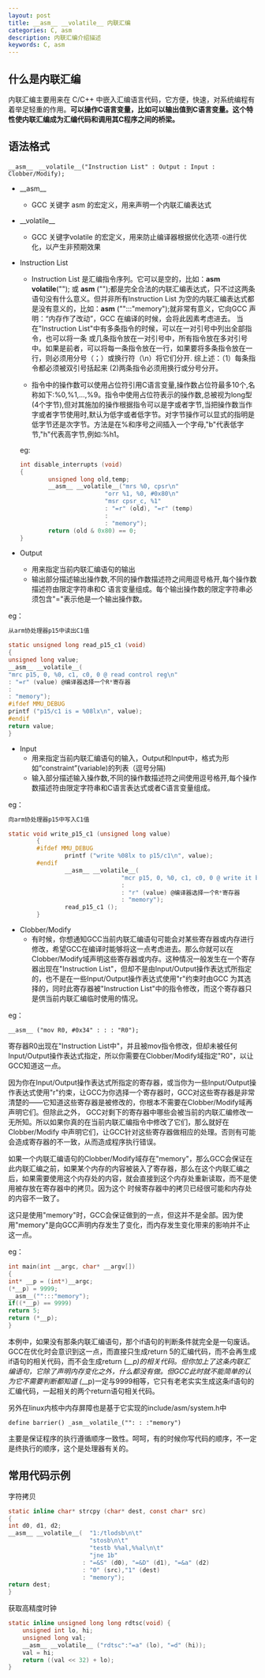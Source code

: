 ```yaml
---
layout: post
title: __asm__ __volatile__ 内联汇编
categories: C, asm
description: 内联汇编介绍描述
keywords: C, asm
---
```


## 什么是内联汇编
内联汇编主要用来在 C/C++ 中嵌入汇编语言代码，它方便，快速，对系统编程有着举足轻重的作用。**可以操作C语言变量，比如可以输出值到C语言变量。这个特性使内联汇编成为汇编代码和调用其C程序之间的桥梁。**

## 语法格式
`__asm__　__volatile__("Instruction List" : Output : Input : Clobber/Modify);`

* \_\_asm_\_
  
  * GCC 关键字 asm 的宏定义，用来声明一个内联汇编表达式
* \_\_volatile_\_
  
  * GCC 关键字volatile 的宏定义，用来防止编译器根据优化选项`-O`进行优化，以产生非预期效果
* Instruction List
  
  * Instruction List 是汇编指令序列。它可以是空的，比如：__asm__ __volatile__(""); 或 __asm__ ("");都是完全合法的内联汇编表达式，只不过这两条语句没有什么意义。但并非所有Instruction List 为空的内联汇编表达式都是没有意义的，比如：__asm__ ("":::"memory");就非常有意义，它向GCC 声明：“内存作了改动”，GCC 在编译的时候，会将此因素考虑进去。 当在"Instruction List"中有多条指令的时候，可以在一对引号中列出全部指令，也可以将一条 或几条指令放在一对引号中，所有指令放在多对引号中。如果是前者，可以将每一条指令放在一行，如果要将多条指令放在一行，则必须用分号（；）或换行符（\n）将它们分开. 综上述：（1）每条指令都必须被双引号括起来 (2)两条指令必须用换行或分号分开。

  * 指令中的操作数可以使用占位符引用C语言变量,操作数占位符最多10个,名称如下:%0,%1,…,%9。指令中使用占位符表示的操作数,总被视为long型(4个字节),但对其施加的操作根据指令可以是字或者字节,当把操作数当作字或者字节使用时,默认为低字或者低字节。对字节操作可以显式的指明是低字节还是次字节。方法是在%和序号之间插入一个字母,"b"代表低字节,"h"代表高字节,例如:%h1。
  
  eg:
  
  ```c
  int disable_interrupts (void) 
  { 
          unsigned long old,temp; 
          __asm__ __volatile__("mrs %0, cpsr\n" 
                          "orr %1, %0, #0x80\n" 
                          "msr cpsr_c, %1" 
                          : "=r" (old), "=r" (temp) 
                          : 
                          : "memory"); 
          return (old & 0x80) == 0; 
  }
  ```
* Output
  
  * 用来指定当前内联汇编语句的输出
  * 输出部分描述输出操作数,不同的操作数描述符之间用逗号格开,每个操作数描述符由限定字符串和C 语言变量组成。每个输出操作数的限定字符串必须包含"="表示他是一个输出操作数。

eg：

```c
从arm协处理器p15中读出C1值

static unsigned long read_p15_c1 (void)
{
unsigned long value;
__asm__ __volatile__(
"mrc p15, 0, %0, c1, c0, 0 @ read control reg\n"
: "=r" (value) @编译器选择一个R*寄存器
:
: "memory");
#ifdef MMU_DEBUG
printf ("p15/c1 is = %08lx\n", value);
#endif
return value;
}
```

* Input
  * 用来指定当前内联汇编语句的输入，Output和Input中，格式为形如“constraint”(variable)的列表（逗号分隔)
  * 输入部分描述输入操作数,不同的操作数描述符之间使用逗号格开,每个操作数描述符由限定字符串和C语言表达式或者C语言变量组成。

eg：
```c
向arm协处理器p15中写入C1值

static void write_p15_c1 (unsigned long value) 
        { 
        #ifdef MMU_DEBUG 
                printf ("write %08lx to p15/c1\n", value); 
        #endif 
                __asm__ __volatile__( 
                                "mcr p15, 0, %0, c1, c0, 0 @ write it back\n" 
                                : 
                                : "r" (value) @编译器选择一个R*寄存器 
                                : "memory"); 
                read_p15_c1 (); 
        } 
```
* Clobber/Modify
  * 有时候，你想通知GCC当前内联汇编语句可能会对某些寄存器或内存进行修改，希望GCC在编译时能够将这一点考虑进去。那么你就可以在Clobber/Modify域声明这些寄存器或内存。这种情况一般发生在一个寄存器出现在"Instruction List"，但却不是由Input/Output操作表达式所指定的，也不是在一些Input/Output操作表达式使用"r"约束时由GCC 为其选择的，同时此寄存器被"Instruction List"中的指令修改，而这个寄存器只是供当前内联汇编临时使用的情况。

eg：

`__asm__ ("mov R0, #0x34" : : : "R0");`

寄存器R0出现在"Instruction List中"，并且被mov指令修改，但却未被任何Input/Output操作表达式指定，所以你需要在Clobber/Modify域指定"R0"，以让GCC知道这一点。

因为你在Input/Output操作表达式所指定的寄存器，或当你为一些Input/Output操作表达式使用"r"约束，让GCC为你选择一个寄存器时，GCC对这些寄存器是非常清楚的——它知道这些寄存器是被修改的，你根本不需要在Clobber/Modify域再声明它们。但除此之外， GCC对剩下的寄存器中哪些会被当前的内联汇编修改一无所知。所以如果你真的在当前内联汇编指令中修改了它们，那么就好在Clobber/Modify 中声明它们，让GCC针对这些寄存器做相应的处理。否则有可能会造成寄存器的不一致，从而造成程序执行错误。

如果一个内联汇编语句的Clobber/Modify域存在"memory"，那么GCC会保证在此内联汇编之前，如果某个内存的内容被装入了寄存器，那么在这个内联汇编之后，如果需要使用这个内存处的内容，就会直接到这个内存处重新读取，而不是使用被存放在寄存器中的拷贝。因为这个 时候寄存器中的拷贝已经很可能和内存处的内容不一致了。

这只是使用"memory"时，GCC会保证做到的一点，但这并不是全部。因为使用"memory"是向GCC声明内存发生了变化，而内存发生变化带来的影响并不止这一点。

eg：
```c
int main(int __argc, char* __argv[])
{
int* __p = (int*)__argc;
(*__p) = 9999;
__asm__("":::"memory");
if((*__p) == 9999)
return 5;
return (*__p);
}
```



本例中，如果没有那条内联汇编语句，那个if语句的判断条件就完全是一句废话。GCC在优化时会意识到这一点，而直接只生成return 5的汇编代码，而不会再生成if语句的相关代码，而不会生成return (*__p)的相关代码。但你加上了这条内联汇编语句，它除了声明内存变化之外，什么都没有做。但GCC此时就不能简单的认为它不需要判断都知道 (*__p)一定与9999相等，它只有老老实实生成这条if语句的汇编代码，一起相关的两个return语句相关代码。

另外在linux内核中内存屏障也是基于它实现的include/asm/system.h中

`define barrier() _asm__volatile_("": : :"memory")`

主要是保证程序的执行遵循顺序一致性。呵呵，有的时候你写代码的顺序，不一定是终执行的顺序，这个是处理器有关的。

## 常用代码示例
字符拷贝
```c
static inline char* strcpy (char* dest, const char* src)
{
int d0, d1, d2;
__asm__ __volatile__(  "1:/tlodsb\n\t"
                       "stosb\n\t"
                       "testb %%al,%%al\n\t"
                       "jne 1b"     
                     : "=&S" (d0), "=&D" (d1), "=&a" (d2)
                     : "0" (src),"1" (dest)
                     : "memory");
return dest;
}
```

获取高精度时钟
```c
static inline unsigned long long rdtsc(void) {
    unsigned int lo, hi;
    unsigned long val;
    __asm__ __volatile__ ("rdtsc":"=a" (lo), "=d" (hi));
    val = hi;
    return ((val << 32) + lo);
}
```
